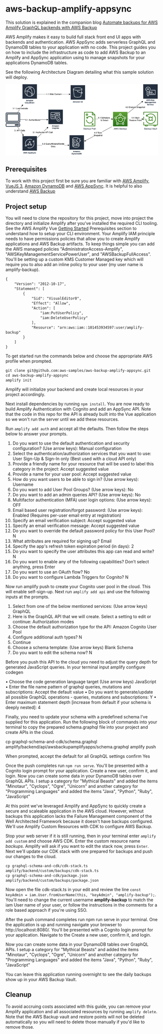 # aws-backup-amplify-appsync

This solution is explained in the companion blog [Automate backups for AWS Amplify GraphQL backends with AWS Backup](https://aws.amazon.com/blogs/storage/automate-backups-for-aws-amplify-graphql-backends-with-aws-backup/)

AWS Amplify makes it easy to build full stack front end UI apps with backends and authentication. AWS AppSync adds serverless GraphQL and DynamoDB tables to your application with no code. This project guides you on how to include the infrastructure as code to add AWS Backup to an Amplify and AppSync application using to manage snapshots for your applications DynamoDB tables. 

See the following Architecture Diagram detailing what this sample solution will deploy.

![Architecture diagram](/public/AwsBackupAmplifyAppsync.png)


## Prerequisites

To work with this project first be sure you are familiar with [AWS Amplify](https://aws.amazon.com/amplify/), [VueJS 3](https://vuejs.org/), [Amazon DynamoDB](https://aws.amazon.com/dynamodb/) and [AWS AppSync](https://aws.amazon.com/appsync/). It is helpful to also understand [AWS Backup](https://aws.amazon.com/backup/)


## Project setup

You will need to clone the repository for this project, move into project the directory and initialize Amplify after you've installed the required CLI tooling. See the AWS Amplify Vue [ Getting Started](https://docs.amplify.aws/start/getting-started/installation/q/integration/vue/) Prerequisites section to understand how to setup your CLI environment. Your Amplify IAM principle needs to have permissions policies that allow you to create Amplify applications and AWS Backup artifacts. To keep things simple you can add the AWS managed policies "AdministratorAccess-Amplify", "AWSKeyManagementServicePowerUser", and "AWSBackupFullAccess".  You'll be setting up a custom KMS Customer Managed key which will require you to also add an inline policy to your user (my user name is amplify-backup).

```
{
    "Version": "2012-10-17",
    "Statement": [
        {
            "Sid": "VisualEditor0",
            "Effect": "Allow",
            "Action": [
                "iam:PutUserPolicy",
                "iam:DeleteUserPolicy"
            ],
            "Resource": "arn:aws:iam::101453934597:user/amplify-backup"
        }
    ]
}
```

To get started run the commands below and choose the appropriate AWS profile when prompted.

```
git clone git@github.com:aws-samples/aws-backup-amplify-appsync.git
cd aws-backup-amplify-appsync
amplify init
```

Amplify will initialize your backend and create local resources in your project accordingly. 

Next install dependencies by running `npm install`. You are now ready to build Amplify Authentication with Cognito and add an AppSync API. Note that the code in this repo for the API is already built into the Vue application so we won't run the server until we add these resources.

Run `amplify add auth` and accept all the defaults. Then follow the steps below to answer your prompts.

1)	Do you want to use the default authentication and security configuration? (Use arrow keys): Manual configuration
2)	Select the authentication/authorization services that you want to use: User Sign-Up & Sign-In only (Best used with a cloud API only)
3)	Provide a friendly name for your resource that will be used to label this category in the project: Accept suggested value
4)	Provide a name for your user pool: Accept suggested value
5)	How do you want users to be able to sign in? (Use arrow keys): Username
6)	Do you want to add User Pool Groups? (Use arrow keys): No
7)	Do you want to add an admin queries API? (Use arrow keys): No
8)	Multifactor authentication (MFA) user login options: (Use arrow keys): OFF
9)	Email based user registration/forgot password: (Use arrow keys): Enabled (Requires per-user email entry at registration)
10)	Specify an email verification subject: Accept suggested value
11)	Specify an email verification message: Accept suggested value
12)	Do you want to override the default password policy for this User Pool? N
13)	What attributes are required for signing up? Email
14)	Specify the app's refresh token expiration period (in days): 2
15)	Do you want to specify the user attributes this app can read and write? N
16)	Do you want to enable any of the following capabilities? Don’t select anything, press Enter
17)	Do you want to use an OAuth flow? No
18)	Do you want to configure Lambda Triggers for Cognito? N

Now run amplify push to create your Cognito user pool in the cloud. This will enable self-sign-up. Next run `amplify add api` and use the following inputs at the prompts.

1)	Select from one of the below mentioned services: (Use arrow keys) GraphQL
2)	Here is the GraphQL API that we will create. Select a setting to edit or continue: Authorization modes
3)	Choose the default authorization type for the API: Amazon Cognito User Pool
4)	Configure additional auth types? N
5)	Continue
6)	Choose a schema template: (Use arrow keys) Blank Schema
7)	Do you want to edit the schema now? N

Before you push this API to the cloud you need to adjust the query depth for generated JavaScript queries. In your terminal input amplify configure codegen 

•	Choose the code generation language target (Use arrow keys) JavaScript
•	Enter the file name pattern of graphql queries, mutations and subscriptions: Accept the default value
•	Do you want to generate/update all possible GraphQL operations - queries, mutations and subscriptions: Y
•	Enter maximum statement depth [increase from default if your schema is deeply nested]: 4

Finally, you need to update your schema with a predefined schema I’ve supplied for this application. Run the following block of commands into your terminal  to copy the prepared schema.graphql file into your project and create APIs in the cloud.

cp graphql-schema-and-cdk/schema.graphql amplify/backend/api/awsbackupamplifyapps/schema.graphql
amplify push

When prompted, accept the default for all GraphQL settings confirm Yes


Once the push completes run `npm run serve`. You'll be presented with a Cognito login prompt for your application. Create a new user, confirm it, and login. Now you can create some data in your DynamoDB tables over GraphQL APIs. I setup a category for "Mythical Beasts" and added the items "Minotaur", "Cyclops", "Ogre", "Unicorn" and another category for "Programming Languages" and added the items "Java", "Python", "Ruby", "JavaScript"

At this point we've leveraged Amplify and AppSync to quickly create a secure and scaleable application in the AWS cloud. However, without backups this application lacks the Failure Management component of the Well Architected Framework because it doesn't have backups configured. We'll use Amplify Custom Resources with CDK to configure AWS Backup.

Stop your web server if it is still running, then in your terminal enter `amplify add custom` and choose AWS CDK. Enter the custom resource name *backups*. Amplify will ask if you want to edit the stack now, press `Enter`. Next we'll update our CDK stack with one prepared for backups and push our changes to the cloud.

```
cp graphql-schema-and-cdk/cdk-stack.ts amplify/backend/custom/backups/cdk-stack.ts
cp graphql-schema-and-cdk/package.json amplify/backend/custom/backups/package.json
```

Now open the file cdk-stack.ts in your edit and review the line `const keyAdmin = iam.User.fromUserName(this, "keyAdmin", "amplify-backup");`. You'll need to change the current username **amplify-backup** to match the iam User name of your user, or follow the instructions in the comments for a role based approach if you're using SSO.

After the push command completes run npm run serve in your terminal. One the application is up and running navigate your browser to http://localhost:8080/. You'll be presented with a Cognito login prompt for your application. Navigate to the Create a new user, confirm it, and login. 

Now you can create some data in your DynamoDB tables over GraphQL APIs. I setup a category for "Mythical Beasts" and added the items "Minotaur", "Cyclops", "Ogre", "Unicorn" and another category for "Programming Languages" and added the items "Java", "Python", "Ruby", "JavaScript"

 You can leave this application running overnight to see the daily backups show up in your AWS Backup Vault. 

## Cleanup

To avoid accruing costs associated with this guide, you can remove your Amplify application and all associated resources by running `amplify delete`. Note that the AWS Backup vault and restore points will not be deleted automatically so you will need to delete those manually if you'd like to remove those. 


